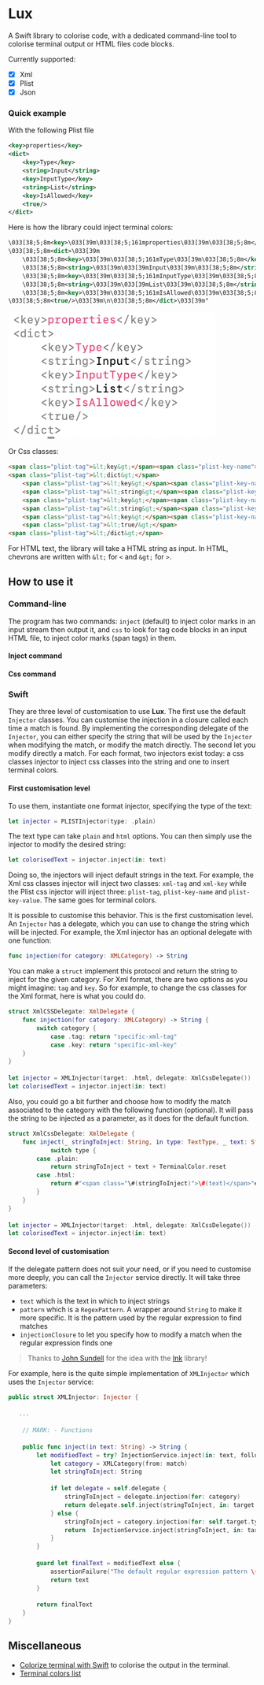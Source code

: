 # Lux

A Swift library to colorise code, with a dedicated command-line tool to colorise terminal output or HTML files code blocks.

Currently supported:
- [x] Xml
- [x] Plist
- [x] Json

### Quick example
With the following Plist file

```xml
<key>properties</key>
<dict>
    <key>Type</key>
    <string>Input</string>
    <key>InputType</key>
    <string>List</string>
    <key>IsAllowed</key>
    <true/>
</dict>
```

Here is how the library could inject terminal colors:

```xml
\033[38;5;8m<key>\033[39m\033[38;5;161mproperties\033[39m\033[38;5;8m</key>\033[39m
\033[38;5;8m<dict>\033[39m
	\033[38;5;8m<key>\033[39m\033[38;5;161mType\033[39m\033[38;5;8m</key>\033[39m
	\033[38;5;8m<string>\033[39m\033[39mInput\033[39m\033[38;5;8m</string>\033[39m
	\033[38;5;8m<key>\033[39m\033[38;5;161mInputType\033[39m\033[38;5;8m</key>\033[39m
	\033[38;5;8m<string>\033[39m\033[39mList\033[39m\033[38;5;8m</string>\033[39m\
	\033[38;5;8m<key>\033[39m\033[38;5;161mIsAllowed\033[39m\033[38;5;8m</key>\033[39m
\033[38;5;8m<true/>\033[39m\n\033[38;5;8m</dict>\033[39m"
```

![](Resources/Colorised-plist.png)

 Or Css classes:

```html
<span class="plist-tag">&lt;key&gt;</span><span class="plist-key-name">properties</span><span class="plist-tag">&lt;/key&gt;</span>
<span class="plist-tag">&lt;dict&gt;</span>
    <span class="plist-tag">&lt;key&gt;</span><span class="plist-key-name">Type</span><span class="plist-tag">&lt;/key&gt;</span>
    <span class="plist-tag">&lt;string&gt;</span><span class="plist-key-value">Input</span><span class="plist-tag">&lt;/string&gt;</span>
    <span class="plist-tag">&lt;key&gt;</span><span class="plist-key-name">InputType</span><span class="plist-tag">&lt;/key&gt;</span>
    <span class="plist-tag">&lt;string&gt;</span><span class="plist-key-value">List</span><span class="plist-tag">&lt;/string&gt;</span>
    <span class="plist-tag">&lt;key&gt;</span><span class="plist-key-name">IsAllowed</span><span class="plist-tag">&lt;/key&gt;</span>
    <span class="plist-tag">&lt;true/&gt;</span>
<span class="plist-tag">&lt;/dict&gt;</span>
```

For HTML text, the library will take a HTML string as input. In HTML, chevrons are written with `&lt;` for `<` and `&gt;` for `>`.

## How to use it

### Command-line

The program has two commands: `inject` (default) to inject color marks in an input stream then output it, and `css` to look for tag code blocks in an input HTML file, to inject color marks (span tags) in them.

#### Inject command

#### Css command

### Swift
They are three level of customisation to use **Lux**. The first use the default `Injector` classes. You can customise the injection in a closure called each time a match is found. By implementing the corresponding delegate of the `Injector`, you can either specify the string that will be used by the `Injector` when modifying the match, or modify the match directly. The second let you modify directly a match. For each format, two injectors exist today: a css classes injector to inject css classes into the string and one to insert terminal colors.

#### First customisation level
To use them, instantiate one format injector, specifying the type of the text:

```swift
let injector = PLISTInjector(type: .plain)
```
The text type can take `plain` and `html` options. You can then simply use the injector to modify the desired string:

```swift
let colorisedText = injector.inject(in: text)
```

Doing so, the injectors will inject default strings in the text. For example, the Xml css classes injector will inject two classes: `xml-tag` and `xml-key` while the Plist css injector will inject three: `plist-tag`, `plist-key-name` and `plist-key-value`. The same goes for terminal colors.

It is possible to customise this behavior. This is the first customisation level. An `Injector` has a delegate, which you can use to change the string which will be injected. For example, the Xml injector has an optional delegate with one function:

```swift
func injection(for category: XMLCategory) -> String
```

You can make a `struct` implement this protocol and return the string to inject for the given category. For Xml format, there are two options as you might imagine: `tag` and `key`. So for example, to change the css classes for the Xml format, here is what you could do.

```swift
struct XmlCSSDelegate: XmlDelegate {
    func injection(for category: XMLCategory) -> String {
        switch category {
            case .tag: return "specific-xml-tag"
            case .key: return "specific-xml-key"
	}
}

let injector = XMLInjector(target: .html, delegate: XmlCssDelegate())
let colorisedText = injector.inject(in: text)
```

Also, you could go a bit further and choose how to modify the match associated to the category with the following  function (optional). It will pass the string to be injected as a parameter, as it does for the default function.

```swift
struct XmlCssDelegate: XmlDelegate {
    func inject(_ stringToInject: String, in type: TextType, _ text: String) -> String { 
            switch type {
        case .plain:
            return stringToInject + text + TerminalColor.reset
        case .html:
            return #"<span class="\#(stringToInject)">\#(text)</span>"#
        }
	}
}

let injector = XMLInjector(target: .html, delegate: XmlCssDelegate())
let colorisedText = injector.inject(in: text)
```

#### Second level of customisation
If the delegate pattern does not suit your need, or if you need to customise more deeply, you can call the `Injector` service directly. It will take three parameters:
- `text` which is the text in which to inject strings
- `pattern` which is a `RegexPattern`. A wrapper around `String` to make it more specific. It is the pattern used by the regular expression to find matches
- `injectionClosure` to let you specify how to modify a match when the regular expression finds one

> Thanks to [John Sundell](https://github.com/JohnSundell) for the idea with the [Ink](https://github.com/JohnSundell/Ink) library!

For example, here is the quite simple implementation of `XMLInjector` which uses the `Injector` service:

```swift
public struct XMLInjector: Injector {

   ...

    // MARK: - Functions

    public func inject(in text: String) -> String {
        let modifiedText = try? InjectionService.inject(in: text, following: target) { match in
            let category = XMLCategory(from: match)
            let stringToInject: String

            if let delegate = self.delegate {
                stringToInject = delegate.injection(for: category)
                return delegate.self.inject(stringToInject, in: target.type, match)
            } else {
                stringToInject = category.injection(for: self.target.type)
                return  InjectionService.inject(stringToInject, in: target.type, match)
            }
        }

        guard let finalText = modifiedText else {
            assertionFailure("The default regular expression pattern \(target.stringValue) has failed to build a regular expression")
            return text
        }

        return finalText
    }
}
```

## Miscellaneous

- [Colorize terminal with Swift](https://stackoverflow.com/questions/4842424/list-of-ansi-color-escape-sequences) to colorise the output in the terminal.
- [Terminal colors list](https://misc.flogisoft.com/bash/tip_colors_and_formatting)
